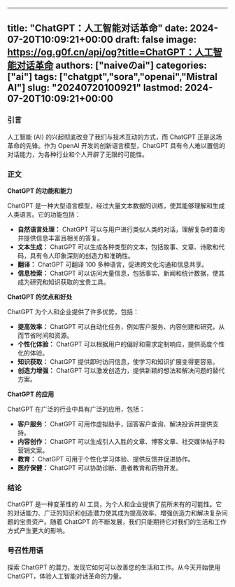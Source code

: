 
---
title: "ChatGPT：人工智能对话革命"
date: 2024-07-20T10:09:21+00:00
draft: false
image: https://og.g0f.cn/api/og?title=ChatGPT：人工智能对话革命
authors: ["naiveのai"]
categories: ["ai"]
tags: ["chatgpt","sora","openai","Mistral AI"]
slug: "20240720100921"
lastmod: 2024-07-20T10:09:21+00:00
---
### 引言

人工智能 (AI) 的兴起彻底改变了我们与技术互动的方式，而 ChatGPT 正是这场革命的先锋。作为 OpenAI 开发的创新语言模型，ChatGPT 具有令人难以置信的对话能力，为各种行业和个人开辟了无限的可能性。

### 正文

**ChatGPT 的功能和能力**

ChatGPT 是一种大型语言模型，经过大量文本数据的训练，使其能够理解和生成人类语言。它的功能包括：

- **自然语言处理：** ChatGPT 可以与用户进行类似人类的对话，理解复杂的查询并提供信息丰富且相关的答复。
- **文本生成：** ChatGPT 可以生成各种类型的文本，包括故事、文章、诗歌和代码，具有令人印象深刻的创造力和准确性。
- **翻译：** ChatGPT 可翻译 100 多种语言，促进跨文化沟通和信息共享。
- **信息检索：** ChatGPT 可以访问大量信息，包括事实、新闻和统计数据，使其成为研究和知识获取的宝贵工具。

**ChatGPT 的优点和好处**

ChatGPT 为个人和企业提供了许多优势，包括：

- **提高效率：** ChatGPT 可以自动化任务，例如客户服务、内容创建和研究，从而节省时间和资源。
- **个性化体验：** ChatGPT 可以根据用户的偏好和需求定制响应，提供高度个性化的体验。
- **知识获取：** ChatGPT 提供即时访问信息，使学习和知识扩展变得更容易。
- **创造力增强：** ChatGPT 可以激发创造力，提供新颖的想法和解决问题的替代方案。

**ChatGPT 的应用**

ChatGPT 在广泛的行业中具有广泛的应用，包括：

- **客户服务：** ChatGPT 可用作虚拟助手，回答客户查询、解决投诉并提供支持。
- **内容创作：** ChatGPT 可以生成引人入胜的文章、博客文章、社交媒体帖子和营销文案。
- **教育：** ChatGPT 可用于个性化学习体验、提供反馈并促进协作。
- **医疗保健：** ChatGPT 可以协助诊断、患者教育和药物开发。

### 结论

ChatGPT 是一种变革性的 AI 工具，为个人和企业提供了前所未有的可能性。它的对话能力、广泛的知识和创造潜力使其成为提高效率、增强创造力和解决复杂问题的宝贵资产。随着 ChatGPT 的不断发展，我们只能期待它对我们的生活和工作方式产生更大的影响。

### 号召性用语

探索 ChatGPT 的潜力，发现它如何可以改善您的生活和工作。从今天开始使用 ChatGPT，体验人工智能对话革命的力量。